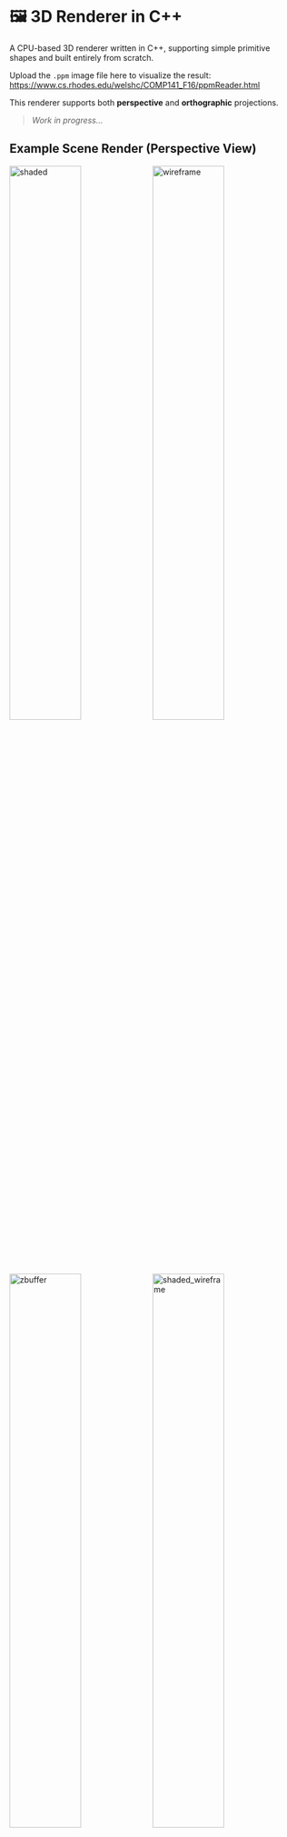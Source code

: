 # 🖼️ 3D Renderer in C++
A CPU-based 3D renderer written in C++, supporting simple primitive shapes and built entirely from scratch.

Upload the `.ppm` image file here to visualize the result: <href src="https://www.cs.rhodes.edu/welshc/COMP141_F16/ppmReader.html">https://www.cs.rhodes.edu/welshc/COMP141_F16/ppmReader.html</href>

This renderer supports both **perspective** and **orthographic** projections.

> *Work in progress...*

## Example Scene Render (Perspective View)
<img style="width: 50%; height: auto;" alt="shaded" src="https://github.com/user-attachments/assets/1191260e-bf28-4ec7-a3df-f92570986f7a" /><img style="width: 50%; height: auto;" alt="wireframe" src="https://github.com/user-attachments/assets/a73584ff-527d-454d-83d2-5dbc32714848" /><img style="width: 50%; height: auto;" alt="zbuffer" src="https://github.com/user-attachments/assets/e4702892-a661-4dc9-a41b-5add50f579bc" /><img style="width: 50%; height: auto;" alt="shaded_wireframe" src="https://github.com/user-attachments/assets/657a2523-414e-4c65-8f95-28ba9ce53e3c" />

## Rendering Pipeline Stages

- **Object Space (Local Space)**  
  Vertices are defined relative to each object's origin.  
  Example: A unit cube centered at (0,0,0).

- **World Space**  
  The object's local transform (position, rotation, scale) is applied.  
  All objects now share a common 3D world space.

- **Camera (View) Space**  
  The scene is transformed relative to the camera’s position and orientation.

- **Normalized Device Coordinates (NDC)**  
  All geometry is normalized into the range [-1, 1].

- **Screen Space**  
  NDC is mapped to 2D pixel coordinates on the canvas.

- **Rasterization**
  Z-Buffer precalculated and used for triangles rasterization.
  Vertices that are outside of the camera's view are ignored.
  Wireframe triangles are rasterized onto the canvas.
